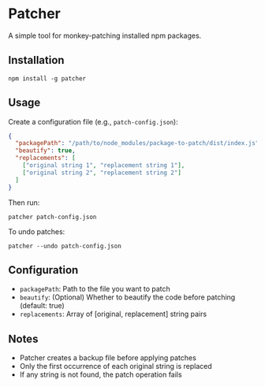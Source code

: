 # Patcher

A simple tool for monkey-patching installed npm packages.

## Installation

```
npm install -g patcher
```

## Usage

Create a configuration file (e.g., `patch-config.json`):

```json
{
  "packagePath": "/path/to/node_modules/package-to-patch/dist/index.js",
  "beautify": true,
  "replacements": [
    ["original string 1", "replacement string 1"],
    ["original string 2", "replacement string 2"]
  ]
}
```

Then run:

```
patcher patch-config.json
```

To undo patches:

```
patcher --undo patch-config.json
```

## Configuration

- `packagePath`: Path to the file you want to patch
- `beautify`: (Optional) Whether to beautify the code before patching (default: true)
- `replacements`: Array of [original, replacement] string pairs

## Notes

- Patcher creates a backup file before applying patches
- Only the first occurrence of each original string is replaced
- If any string is not found, the patch operation fails

